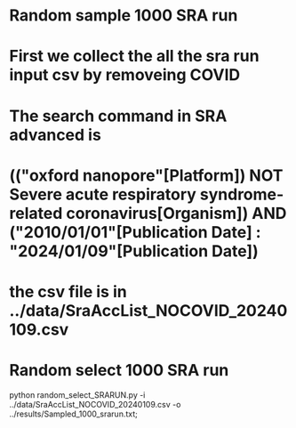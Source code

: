 # Random sample 1000 SRA run
# First we collect the all the sra run input csv by removeing COVID
# The search command in SRA advanced is

# (("oxford nanopore"[Platform]) NOT Severe acute respiratory syndrome-related coronavirus[Organism]) AND ("2010/01/01"[Publication Date] : "2024/01/09"[Publication Date])
# the csv file is in ../data/SraAccList_NOCOVID_20240109.csv

# Random select 1000 SRA run
python random_select_SRARUN.py -i ../data/SraAccList_NOCOVID_20240109.csv -o ../results/Sampled_1000_srarun.txt;

